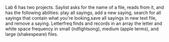 Lab 6 has two projects. Saylist asks for the name of a file, reads from it, and has the following abilities: play all sayings, add a new saying, search for all sayings that contain what you're looking,save all sayings in new text file, and remove a saying. Letterfreq finds and records in an array the letter and white space frequency in small (ndfightsong), medium (apple terms), and large (shakespeare) files.

